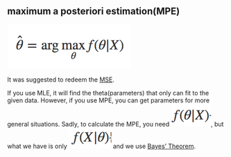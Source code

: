 ## maximum a posteriori estimation(MPE)

![MPE](./img/MPE.png)

It was suggested to redeem the [MSE](cross_entropy.md).

If you use MLE, it will find the theta(parameters) that only can fit to the given data. However, if you use MPE, you can get parameters for more general situations. Sadly, to calculate the MPE, you need ![simple_form](./img/f_theta_given_X.png), but what we have is only ![simple_form2](./img/f_X_given_theta.png) and we use [Bayes’ Theorem](../Math/bayes_theorem.md). 

